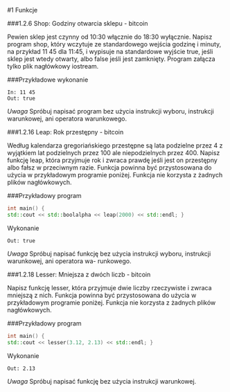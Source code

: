#1 Funkcje

###1.2.6 Shop: Godziny otwarcia sklepu - bitcoin

Pewien sklep jest czynny od 10:30 włącznie do 18:30 wyłącznie. Napisz program shop, który wczytuje
ze standardowego wejścia godzinę i minuty, na przykład 11 45 dla 11:45, i wypisuje na standardowe
wyjście true, jeśli sklep jest wtedy otwarty, albo false jeśli jest zamknięty. Program załącza tylko plik
nagłówkowy iostream.

###Przykładowe wykonanie
```
In: 11 45
Out: true
```
*Uwaga* Spróbuj napisać program bez użycia instrukcji wyboru, instrukcji warunkowej, ani operatora
warunkowego.

###1.2.16 Leap: Rok przestępny - bitcoin

Według kalendarza gregoriańskiego przestępne są lata podzielne przez 4 z wyjątkiem lat podzielnych
przez 100 ale niepodzielnych przez 400. Napisz funkcję leap, która przyjmuje rok i zwraca prawdę jeśli
jest on przestępny albo fałsz w przeciwnym razie. Funkcja powinna być przystosowana do użycia w
przykładowym programie poniżej. Funkcja nie korzysta z żadnych plików nagłówkowych.

###Przykładowy program
```c++
int main() {
std::cout << std::boolalpha << leap(2000) << std::endl; }
```
Wykonanie
```
Out: true
```
*Uwaga* Spróbuj napisać funkcję bez użycia instrukcji wyboru, instrukcji warunkowej, ani operatora wa-
runkowego.

###1.2.18 Lesser: Mniejsza z dwóch liczb - bitcoin

Napisz funkcję lesser, która przyjmuje dwie liczby rzeczywiste i zwraca mniejszą z nich. Funkcja powinna
być przystosowana do użycia w przykładowym programie poniżej. Funkcja nie korzysta z żadnych plików
nagłówkowych.

###Przykładowy program
```c++
int main() {
std::cout << lesser(3.12, 2.13) << std::endl; }
```
Wykonanie
```
Out: 2.13
```
*Uwaga* Spróbuj napisać funkcję bez użycia instrukcji warunkowej.